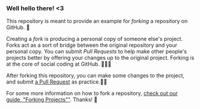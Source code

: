 ### Well hello there! <3

This repository is meant to provide an example for *forking* a repository on GitHub. 🙌

Creating a *fork* is producing a personal copy of someone else's project. Forks act as a sort of bridge between the original repository and your personal copy. You can submit *Pull Requests* to help make other people's projects better by offering your changes up to the original project. Forking is at the core of social coding at GitHub. 💙💙💙

After forking this repository, you can make some changes to the project, and submit [a Pull Request](https://github.com/octocat/Spoon-Knife/pulls) as practice.🍴🥄

For some more information on how to fork a repository, [check out our guide, "Forking Projects""](http://guides.github.com/overviews/forking/). Thanks! :sparkling_heart:

